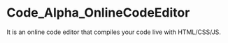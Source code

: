 # Code_Alpha_OnlineCodeEditor
It is an online code editor that compiles your code live with HTML/CSS/JS.
